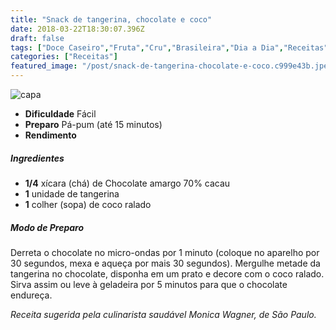 ```yaml
---
title: "Snack de tangerina, chocolate e coco"
date: 2018-03-22T18:30:07.396Z
draft: false
tags: ["Doce Caseiro","Fruta","Cru","Brasileira","Dia a Dia","Receitas","Receitas com chocolate","Receitas com frutas","Receitas rápidas","Receitas simples e fáceis"]
categories: ["Receitas"]
featured_image: "/post/snack-de-tangerina-chocolate-e-coco.c999e43b.jpeg"
---
```


![capa](/post/snack-de-tangerina-chocolate-e-coco.c999e43b.jpeg)

*   **Dificuldade** Fácil
*   **Preparo** Pá-pum (até 15 minutos)
*   **Rendimento**

##### Ingredientes

*   **1/4** xícara (chá) de Chocolate amargo 70% cacau
*   **1** unidade de tangerina
*   **1** colher (sopa) de coco ralado

##### Modo de Preparo

Derreta o chocolate no micro-ondas por 1 minuto (coloque no aparelho por 30 segundos, mexa e aqueça por mais 30 segundos). Mergulhe metade da tangerina no chocolate, disponha em um prato e decore com o coco ralado. Sirva assim ou leve à geladeira por 5 minutos para que o chocolate endureça.

_Receita sugerida pela culinarista saudável Monica Wagner, de São Paulo._
